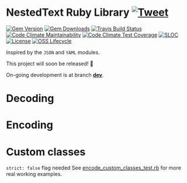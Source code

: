 # NestedText Ruby Library [![Tweet](https://img.shields.io/twitter/url/http/shields.io.svg?style=social)](https://twitter.com/intent/tweet?text=Get%20a%20nifty%20tooltip%20for%20term%20definitions%20in%20your%20Jekyll%20blog%20with%20this%20plugin&url=https://github.com/erikw/nestedtext-ruby&via=erik_westrup&hashtags=jekyll,plugin)
[![Gem Version](https://badge.fury.io/rb/nestedtext-ruby.svg)](https://badge.fury.io/rb/nestedtext-ruby)
[![Gem Downloads](https://ruby-gem-downloads-badge.herokuapp.com/nestedtext-ruby?color=brightgreen&type=total&label=gem%20downloads)](https://rubygems.org/gems/nestedtext-ruby)
[![Travis Build Status](https://img.shields.io/travis/erikw/nestedtext-ruby/main?logo=travis)](https://app.travis-ci.com/github/erikw/nestedtext-ruby)
[![Code Climate Maintainability](https://api.codeclimate.com/v1/badges/7ffb648ec4b77f3f9eb8/maintainability)](https://codeclimate.com/github/erikw/nestedtext-ruby/maintainability)
[![Code Climate Test Coverage](https://api.codeclimate.com/v1/badges/7ffb648ec4b77f3f9eb8/test_coverage)](https://codeclimate.com/github/erikw/nestedtext-ruby/test_coverage)
[![SLOC](https://img.shields.io/tokei/lines/github/erikw/nestedtext-ruby)](#)
[![License](https://img.shields.io/github/license/erikw/nestedtext-ruby)](LICENSE.txt)
[![OSS Lifecycle](https://img.shields.io/osslifecycle/erikw/nestedtext-ruby)](https://github.com/Netflix/osstracker)


Inspired by the `JSON` and `YAML` modules. 

This project will soon be released! :tada:

On-going development is at branch [**dev**](https://github.com/erikw/nestedtext-ruby/tree/dev).



# Decoding

# Encoding

# Custom classes
`strict: false` flag needed
See [encode_custom_classes_test.rb](test/nestedtext/encode_custom_classes_test.rb) for more real working examples.
